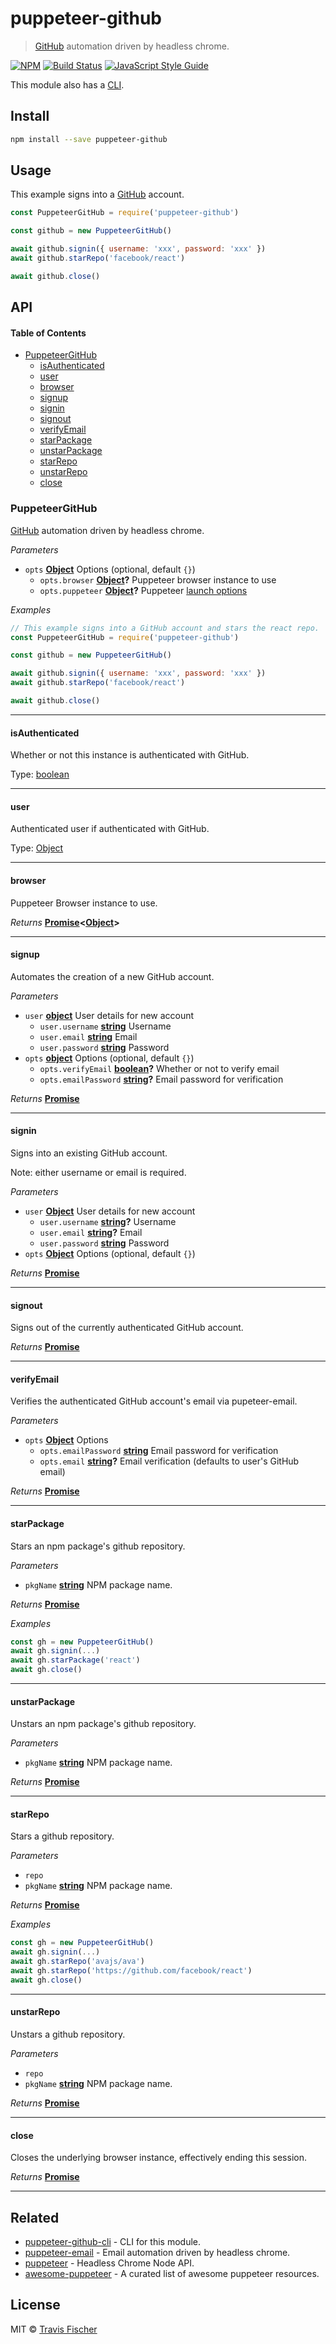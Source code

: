 # puppeteer-github

> [GitHub](https://github.com) automation driven by headless chrome.

[![NPM](https://img.shields.io/npm/v/puppeteer-github.svg)](https://www.npmjs.com/package/puppeteer-github) [![Build Status](https://travis-ci.com/transitive-bullshit/puppeteer-github.svg?branch=master)](https://travis-ci.com/transitive-bullshit/puppeteer-github) [![JavaScript Style Guide](https://img.shields.io/badge/code_style-standard-brightgreen.svg)](https://standardjs.com)

This module also has a [CLI](https://github.com/transitive-bullshit/puppeteer-github-cli).

## Install

```bash
npm install --save puppeteer-github
```

## Usage

This example signs into a [GitHub](https://github.com) account.

```js
const PuppeteerGitHub = require('puppeteer-github')

const github = new PuppeteerGitHub()

await github.signin({ username: 'xxx', password: 'xxx' })
await github.starRepo('facebook/react')

await github.close()
```

## API

<!-- Generated by documentation.js. Update this documentation by updating the source code. -->

#### Table of Contents

-   [PuppeteerGitHub](#puppeteergithub)
    -   [isAuthenticated](#isauthenticated)
    -   [user](#user)
    -   [browser](#browser)
    -   [signup](#signup)
    -   [signin](#signin)
    -   [signout](#signout)
    -   [verifyEmail](#verifyemail)
    -   [starPackage](#starpackage)
    -   [unstarPackage](#unstarpackage)
    -   [starRepo](#starrepo)
    -   [unstarRepo](#unstarrepo)
    -   [close](#close)

### PuppeteerGitHub

[GitHub](https://github.com) automation driven by headless chrome.

_Parameters_

-   `opts` **[Object](https://developer.mozilla.org/docs/Web/JavaScript/Reference/Global_Objects/Object)** Options (optional, default `{}`)
    -   `opts.browser` **[Object](https://developer.mozilla.org/docs/Web/JavaScript/Reference/Global_Objects/Object)?** Puppeteer browser instance to use
    -   `opts.puppeteer` **[Object](https://developer.mozilla.org/docs/Web/JavaScript/Reference/Global_Objects/Object)?** Puppeteer [launch options](https://github.com/GoogleChrome/puppeteer/blob/master/docs/api.md#puppeteerlaunchoptions)

_Examples_

```javascript
// This example signs into a GitHub account and stars the react repo.
const PuppeteerGitHub = require('puppeteer-github')

const github = new PuppeteerGitHub()

await github.signin({ username: 'xxx', password: 'xxx' })
await github.starRepo('facebook/react')

await github.close()
```

* * *

#### isAuthenticated

Whether or not this instance is authenticated with GitHub.

Type: [boolean](https://developer.mozilla.org/docs/Web/JavaScript/Reference/Global_Objects/Boolean)

* * *

#### user

Authenticated user if authenticated with GitHub.

Type: [Object](https://developer.mozilla.org/docs/Web/JavaScript/Reference/Global_Objects/Object)

* * *

#### browser

Puppeteer Browser instance to use.

_Returns_ **[Promise](https://developer.mozilla.org/docs/Web/JavaScript/Reference/Global_Objects/Promise)&lt;[Object](https://developer.mozilla.org/docs/Web/JavaScript/Reference/Global_Objects/Object)>** 

* * *

#### signup

Automates the creation of a new GitHub account.

_Parameters_

-   `user` **[object](https://developer.mozilla.org/docs/Web/JavaScript/Reference/Global_Objects/Object)** User details for new account
    -   `user.username` **[string](https://developer.mozilla.org/docs/Web/JavaScript/Reference/Global_Objects/String)** Username
    -   `user.email` **[string](https://developer.mozilla.org/docs/Web/JavaScript/Reference/Global_Objects/String)** Email
    -   `user.password` **[string](https://developer.mozilla.org/docs/Web/JavaScript/Reference/Global_Objects/String)** Password
-   `opts` **[object](https://developer.mozilla.org/docs/Web/JavaScript/Reference/Global_Objects/Object)** Options (optional, default `{}`)
    -   `opts.verifyEmail` **[boolean](https://developer.mozilla.org/docs/Web/JavaScript/Reference/Global_Objects/Boolean)?** Whether or not to verify email
    -   `opts.emailPassword` **[string](https://developer.mozilla.org/docs/Web/JavaScript/Reference/Global_Objects/String)?** Email password for verification

_Returns_ **[Promise](https://developer.mozilla.org/docs/Web/JavaScript/Reference/Global_Objects/Promise)** 

* * *

#### signin

Signs into an existing GitHub account.

Note: either username or email is required.

_Parameters_

-   `user` **[Object](https://developer.mozilla.org/docs/Web/JavaScript/Reference/Global_Objects/Object)** User details for new account
    -   `user.username` **[string](https://developer.mozilla.org/docs/Web/JavaScript/Reference/Global_Objects/String)?** Username
    -   `user.email` **[string](https://developer.mozilla.org/docs/Web/JavaScript/Reference/Global_Objects/String)?** Email
    -   `user.password` **[string](https://developer.mozilla.org/docs/Web/JavaScript/Reference/Global_Objects/String)** Password
-   `opts` **[Object](https://developer.mozilla.org/docs/Web/JavaScript/Reference/Global_Objects/Object)** Options (optional, default `{}`)

_Returns_ **[Promise](https://developer.mozilla.org/docs/Web/JavaScript/Reference/Global_Objects/Promise)** 

* * *

#### signout

Signs out of the currently authenticated GitHub account.

_Returns_ **[Promise](https://developer.mozilla.org/docs/Web/JavaScript/Reference/Global_Objects/Promise)** 

* * *

#### verifyEmail

Verifies the authenticated GitHub account's email via pupeteer-email.

_Parameters_

-   `opts` **[Object](https://developer.mozilla.org/docs/Web/JavaScript/Reference/Global_Objects/Object)** Options
    -   `opts.emailPassword` **[string](https://developer.mozilla.org/docs/Web/JavaScript/Reference/Global_Objects/String)** Email password for verification
    -   `opts.email` **[string](https://developer.mozilla.org/docs/Web/JavaScript/Reference/Global_Objects/String)?** Email verification (defaults to user's GitHub email)

_Returns_ **[Promise](https://developer.mozilla.org/docs/Web/JavaScript/Reference/Global_Objects/Promise)** 

* * *

#### starPackage

Stars an npm package's github repository.

_Parameters_

-   `pkgName` **[string](https://developer.mozilla.org/docs/Web/JavaScript/Reference/Global_Objects/String)** NPM package name.

_Returns_ **[Promise](https://developer.mozilla.org/docs/Web/JavaScript/Reference/Global_Objects/Promise)** 

_Examples_

```javascript
const gh = new PuppeteerGitHub()
await gh.signin(...)
await gh.starPackage('react')
await gh.close()
```

* * *

#### unstarPackage

Unstars an npm package's github repository.

_Parameters_

-   `pkgName` **[string](https://developer.mozilla.org/docs/Web/JavaScript/Reference/Global_Objects/String)** NPM package name.

_Returns_ **[Promise](https://developer.mozilla.org/docs/Web/JavaScript/Reference/Global_Objects/Promise)** 

* * *

#### starRepo

Stars a github repository.

_Parameters_

-   `repo`  
-   `pkgName` **[string](https://developer.mozilla.org/docs/Web/JavaScript/Reference/Global_Objects/String)** NPM package name.

_Returns_ **[Promise](https://developer.mozilla.org/docs/Web/JavaScript/Reference/Global_Objects/Promise)** 

_Examples_

```javascript
const gh = new PuppeteerGitHub()
await gh.signin(...)
await gh.starRepo('avajs/ava')
await gh.starRepo('https://github.com/facebook/react')
await gh.close()
```

* * *

#### unstarRepo

Unstars a github repository.

_Parameters_

-   `repo`  
-   `pkgName` **[string](https://developer.mozilla.org/docs/Web/JavaScript/Reference/Global_Objects/String)** NPM package name.

_Returns_ **[Promise](https://developer.mozilla.org/docs/Web/JavaScript/Reference/Global_Objects/Promise)** 

* * *

#### close

Closes the underlying browser instance, effectively ending this session.

_Returns_ **[Promise](https://developer.mozilla.org/docs/Web/JavaScript/Reference/Global_Objects/Promise)** 

* * *

## Related

-   [puppeteer-github-cli](https://github.com/transitive-bullshit/puppeteer-github-cli) - CLI for this module.
-   [puppeteer-email](https://github.com/transitive-bullshit/puppeteer-email) - Email automation driven by headless chrome.
-   [puppeteer](https://github.com/GoogleChrome/puppeteer) - Headless Chrome Node API.
-   [awesome-puppeteer](https://github.com/transitive-bullshit/awesome-puppeteer) - A curated list of awesome puppeteer resources.

## License

MIT © [Travis Fischer](https://github.com/transitive-bullshit)
